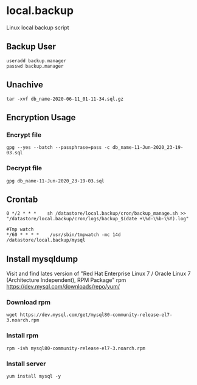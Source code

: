 # local.backup
Linux local backup script

## Backup User
```shell
useradd backup.manager
passwd backup.manager
```

## Unachive
```shell
tar -xvf db_name-2020-06-11_01-11-34.sql.gz
```

## Encryption Usage
### Encrypt file
```shell
gpg --yes --batch --passphrase=pass -c db_name-11-Jun-2020_23-19-03.sql
```

### Decrypt file
```shell
gpg db_name-11-Jun-2020_23-19-03.sql
```

## Crontab
```shell
0 */2 * * *    sh /datastore/local.backup/cron/backup_manage.sh >> "/datastore/local.backup/cron/logs/backup_$(date +\%d-\%b-\%Y).log"

#Tmp watch
*/60 * * * *    /usr/sbin/tmpwatch -mc 14d /datastore/local.backup/mysql
```

## Install mysqldump
Visit and find lates version of "Red Hat Enterprise Linux 7 / Oracle Linux 7 (Architecture Independent), RPM Package" rpm
https://dev.mysql.com/downloads/repo/yum/

### Download rpm
```shell
wget https://dev.mysql.com/get/mysql80-community-release-el7-3.noarch.rpm
```

### Install rpm
```shell
rpm -ivh mysql80-community-release-el7-3.noarch.rpm
```

### Install server
```shell
yum install mysql -y
```
